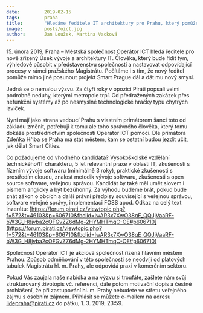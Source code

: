 ```yaml
---
date:         2019-02-15
tags:         praha
title:        "Hledáme ředitele IT architektury pro Prahu, který pomůže dát informatiku města do pořádku!"
image: 	      posts/oict.jpg
author:       Jan Loužek, Martina Vacková
---
```


15. února 2019, Praha – Městská společnost Operátor ICT hledá ředitele pro nově zřízený Úsek vývoje a architektury IT. Člověka, který bude řídit tým, výhledově působit v představenstvu společnosti a nastavovat odpovídající procesy v rámci pražského Magistrátu. Počítáme i s tím, že nový ředitel pomůže mimo jiné posunout projekt Smart Prague dál a dát mu nový smysl.

Jedná se o nemalou výzvu. Za čtyři roky v opozici Piráti popsali velmi podrobně neduhy, kterými metropole trpí. Od předražených zakázek přes nefunkční systémy až po nesmyslné technologické hračky typu chytrých laviček. 

Nyní mají jako strana vedoucí Prahu s vlastním primátorem šanci toto od základu změnit, potřebují k tomu ale toho správného člověka, který tomu dokáže prostřednictvím společnosti Operátor ICT pomoci. Dle primátora Zdeňka Hřiba se Praha má stát městem, kam se ostatní budou jezdit učit, jak dělat Smart Cities. 

Co požadujeme od vhodného kandidáta? Vysokoškolské vzdělání technického/IT charakteru, 5 let relevantní praxe v oblasti IT, zkušenosti s řízením vývoje softwaru (minimálně 3 roky), praktické zkušenosti s prostředím cloudu, znalost metodik vývoje softwaru, zkušenosti s open source software, veřejnou správou. Kandidát by také měl umět slovem i písmem anglicky a být bezúhonný. Za výhodu budeme brát, pokud bude znát zákon o obcích a další právní předpisy související s veřejnou správou, software veřejné správy, implementaci FOSS apod. Odkaz na celý text inzerátu: [https://forum.pirati.cz/viewtopic.php?f=572&t=46103&p=606710&fbclid=IwAR3x7XwO38qE_QQJjVaaRF-bW3G_H8jvba2cOFGvZZ6dMg-2HYMHTmqC-OE#p606710](https://forum.pirati.cz/viewtopic.php?f=572&t=46103&p=606710&fbclid=IwAR3x7XwO38qE_QQJjVaaRF-bW3G_H8jvba2cOFGvZZ6dMg-2HYMHTmqC-OE#p606710)

Společnost Operátor ICT je akciová společnost řízená hlavním městem Prahou. Způsob odměňování v této společnosti se neodvíjí od platových tabulek Magistrátu hl. m. Prahy, ale odpovídá praxi v komerčním sektoru. 

Pokud Vás zaujala naše nabídka a na výzvu si troufáte, zašlete nám svůj strukturovaný životopis vč. referencí, dále potom motivační dopis a čestné prohlášení, že při zastupování hl. m. Prahy nebudete ve střetu veřejného zájmu s osobním zájmem. Přihlásit se můžete e-mailem na adresu lidepraha@pirati.cz do pátku, 1. 3. 2019, 23:59. 

